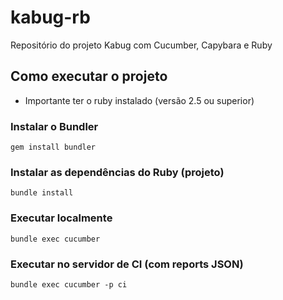 # kabug-rb
Repositório do projeto Kabug com Cucumber, Capybara e Ruby

## Como executar o projeto

* Importante ter o ruby instalado (versão 2.5 ou superior)

### Instalar o Bundler
`
gem install bundler
`

### Instalar as dependências do Ruby (projeto)
`
bundle install
`

### Executar localmente
`
bundle exec cucumber
`

### Executar no servidor de CI (com reports JSON)
`
bundle exec cucumber -p ci
`

